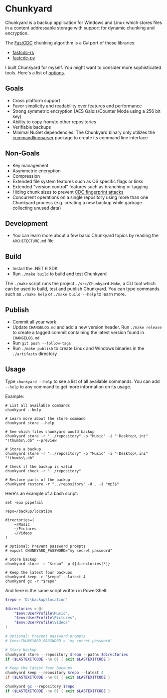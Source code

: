 # Chunkyard

Chunkyard is a backup application for Windows and Linux which stores files in a
content addressable storage with support for dynamic chunking and encryption.

The [FastCDC][fastcdc] chunking algorithm is a C# port of these libraries:

- [fastcdc-rs][fastcdc-rs]
- [fastcdc-py][fastcdc-py]

I built Chunkyard for myself. You might want to consider more sophisticated
tools. Here's a list of [options][backup-tools].

## Goals

- Cross platform support
- Favor simplicity and readability over features and performance
- Strong symmetric encryption (AES Galois/Counter Mode using a 256 bit key)
- Ability to copy from/to other repositories
- Verifiable backups
- Minimal NuGet dependencies. The Chunkyard binary only utilizes the
  [commandlineparser][commandlineparser] package to create its command line
  interface

## Non-Goals

- Key management
- Asymmetric encryption
- Compression
- Extended file system features such as OS specific flags or links
- Extended "version control" features such as branching or tagging
- Hiding chunk sizes to prevent [CDC fingerprint attacks][borg]
- Concurrent operations on a single repository using more than one Chunkyard
  process (e.g. creating a new backup while garbage collecting unused data)

## Development

- You can learn more about a few basic Chunkyard topics by reading the
  `ARCHITECTURE.md` file

## Build

- Install the .NET 6 SDK
- Run `./make build` to build and test Chunkyard

The `./make` script runs the project `./src/Chunkyard.Make`, a CLI tool which
can be used to build, test and publish Chunkyard. You can type commands such as
`./make help` or `./make build --help` to learn more.

## Publish

- Commit all your work
- Update `CHANGELOG.md` and add a new version header. Run `./make release` to
  create a tagged commit containing the latest version found in `CHANGELOG.md`
- Run `git push --follow-tags`
- Run `./make publish` to create Linux and Windows binaries in the `./artifacts`
  directory

## Usage

Type `chunkyard --help` to see a list of all available commands. You can add
`--help` to any command to get more information on its usage.

Example:

``` shell
# List all available commands
chunkyard --help

# Learn more about the store command
chunkyard store --help

# See which files chunkyard would backup
chunkyard store -r "../repository" -p "Music" -i "!Desktop\.ini" "!thumbs\.db" --preview

# Store a backup
chunkyard store -r "../repository" -p "Music" -i "!Desktop\.ini" "!thumbs\.db"

# Check if the backup is valid
chunkyard check -r "../repository"

# Restore parts of the backup
chunkyard restore -r "../repository" -d . -i "mp3$"
```

Here's an example of a bash script:

``` shell
set -euo pipefail

repo=/backup/location

directories=(
    ~/Music
    ~/Pictures
    ~/Videos
)

# Optional: Prevent password prompts
# export CHUNKYARD_PASSWORD="my secret password"

# Store backup
chunkyard store -r "$repo" -p ${directories[*]}

# Keep the latest four backups
chunkyard keep -r "$repo" --latest 4
chunkyard gc -r "$repo"
```

And here is the same script written in PowerShell:

``` powershell
$repo = 'D:\backup\location'

$directories = @(
    "$env:UserProfile\Music",
    "$env:UserProfile\Pictures",
    "$env:UserProfile\Videos"
)

# Optional: Prevent password prompts
# $env:CHUNKYARD_PASSWORD = 'my secret password'

# Store backup
chunkyard store --repository $repo --paths $directories
if ($LASTEXITCODE -ne 0) { exit $LASTEXITCODE }

# Keep the latest four backups
chunkyard keep --repository $repo --latest 4
if ($LASTEXITCODE -ne 0) { exit $LASTEXITCODE }

chunkyard gc --repository $repo
if ($LASTEXITCODE -ne 0) { exit $LASTEXITCODE }
```

[fastcdc]: https://www.usenix.org/system/files/conference/atc16/atc16-paper-xia.pdf
[fastcdc-rs]: https://github.com/nlfiedler/fastcdc-rs
[fastcdc-py]: https://github.com/titusz/fastcdc-py
[backup-tools]: https://github.com/restic/others
[commandlineparser]: https://www.nuget.org/packages/CommandLineParser
[borg]: https://borgbackup.readthedocs.io/en/stable/internals/security.html#fingerprinting
